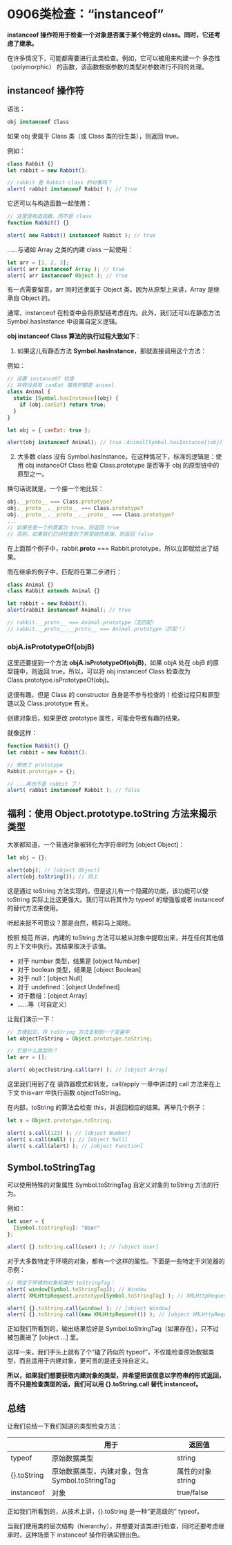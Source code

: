 # 0906类检查：“instanceof”

**instanceof 操作符用于检查一个对象是否属于某个特定的 class。同时，它还考虑了继承。**

在许多情况下，可能都需要进行此类检查。例如，它可以被用来构建一个 多态性（polymorphic） 的函数，该函数根据参数的类型对参数进行不同的处理。

## instanceof 操作符
语法：
```js
obj instanceof Class
```

如果 obj 隶属于 Class 类（或 Class 类的衍生类），则返回 true。

例如：
```js
class Rabbit {}
let rabbit = new Rabbit();

// rabbit 是 Rabbit class 的对象吗？
alert( rabbit instanceof Rabbit ); // true
```

它还可以与构造函数一起使用：
```js
// 这里是构造函数，而不是 class
function Rabbit() {}

alert( new Rabbit() instanceof Rabbit ); // true
```

……与诸如 Array 之类的内建 class 一起使用：
```js
let arr = [1, 2, 3];
alert( arr instanceof Array ); // true
alert( arr instanceof Object ); // true
```

有一点需要留意，arr 同时还隶属于 Object 类。因为从原型上来讲，Array 是继承自 Object 的。

通常，instanceof 在检查中会将原型链考虑在内。此外，我们还可以在静态方法 Symbol.hasInstance 中设置自定义逻辑。

**obj instanceof Class 算法的执行过程大致如下**：

1. 如果这儿有静态方法 **Symbol.hasInstance**，那就直接调用这个方法：

例如：
```js
// 设置 instanceOf 检查
// 并假设具有 canEat 属性的都是 animal
class Animal {
  static [Symbol.hasInstance](obj) {
    if (obj.canEat) return true;
  }
}

let obj = { canEat: true };

alert(obj instanceof Animal); // true：Animal[Symbol.hasInstance](obj) 被调用
```

2. 大多数 class 没有 Symbol.hasInstance。在这种情况下，标准的逻辑是：使用 obj instanceOf Class 检查 Class.prototype 是否等于 obj 的原型链中的原型之一。

换句话说就是，一个接一个地比较：
```js
obj.__proto__ === Class.prototype?
obj.__proto__.__proto__ === Class.prototype?
obj.__proto__.__proto__.__proto__ === Class.prototype?
...
// 如果任意一个的答案为 true，则返回 true
// 否则，如果我们已经检查到了原型链的尾端，则返回 false
```

在上面那个例子中，rabbit.__proto__ === Rabbit.prototype，所以立即就给出了结果。

而在继承的例子中，匹配将在第二步进行：
```js
class Animal {}
class Rabbit extends Animal {}

let rabbit = new Rabbit();
alert(rabbit instanceof Animal); // true

// rabbit.__proto__ === Animal.prototype（无匹配）
// rabbit.__proto__.__proto__ === Animal.prototype（匹配！）

```

### objA.isPrototypeOf(objB)
这里还要提到一个方法 **objA.isPrototypeOf(objB)**，如果 objA 处在 objB 的原型链中，则返回 true。所以，可以将 obj instanceof Class 检查改为 Class.prototype.isPrototypeOf(obj)。

这很有趣，但是 Class 的 constructor 自身是不参与检查的！检查过程只和原型链以及 Class.prototype 有关。

创建对象后，如果更改 prototype 属性，可能会导致有趣的结果。

就像这样：
```js
function Rabbit() {}
let rabbit = new Rabbit();

// 修改了 prototype
Rabbit.prototype = {};

// ...再也不是 rabbit 了！
alert( rabbit instanceof Rabbit ); // false
```

## 福利：使用 Object.prototype.toString 方法来揭示类型
大家都知道，一个普通对象被转化为字符串时为 [object Object]：
```js
let obj = {};

alert(obj); // [object Object]
alert(obj.toString()); // 同上
```

这是通过 toString 方法实现的。但是这儿有一个隐藏的功能，该功能可以使 toString 实际上比这更强大。我们可以将其作为 typeof 的增强版或者 instanceof 的替代方法来使用。

听起来挺不可思议？那是自然，精彩马上揭晓。

按照 规范 所讲，内建的 toString 方法可以被从对象中提取出来，并在任何其他值的上下文中执行。其结果取决于该值。

* 对于 number 类型，结果是 [object Number]
* 对于 boolean 类型，结果是 [object Boolean]
* 对于 null：[object Null]
* 对于 undefined：[object Undefined]
* 对于数组：[object Array]
* ……等（可自定义）

让我们演示一下：

```js
// 方便起见，将 toString 方法复制到一个变量中
let objectToString = Object.prototype.toString;

// 它是什么类型的？
let arr = [];

alert( objectToString.call(arr) ); // [object Array]
```

这里我们用到了在 装饰器模式和转发，call/apply 一章中讲过的 call 方法来在上下文 this=arr 中执行函数 objectToString。

在内部，toString 的算法会检查 this，并返回相应的结果。再举几个例子：
```js
let s = Object.prototype.toString;

alert( s.call(123) ); // [object Number]
alert( s.call(null) ); // [object Null]
alert( s.call(alert) ); // [object Function]
```

## Symbol.toStringTag
可以使用特殊的对象属性 Symbol.toStringTag 自定义对象的 toString 方法的行为。

例如：
```js
let user = {
  [Symbol.toStringTag]: "User"
};

alert( {}.toString.call(user) ); // [object User]
```

对于大多数特定于环境的对象，都有一个这样的属性。下面是一些特定于浏览器的示例：
```js
// 特定于环境的对象和类的 toStringTag：
alert( window[Symbol.toStringTag]); // Window
alert( XMLHttpRequest.prototype[Symbol.toStringTag] ); // XMLHttpRequest

alert( {}.toString.call(window) ); // [object Window]
alert( {}.toString.call(new XMLHttpRequest()) ); // [object XMLHttpRequest]
```

正如我们所看到的，输出结果恰好是 Symbol.toStringTag（如果存在），只不过被包裹进了 [object ...] 里。

这样一来，我们手头上就有了个“磕了药似的 typeof”，不仅能检查原始数据类型，而且适用于内建对象，更可贵的是还支持自定义。

**所以，如果我们想要获取内建对象的类型，并希望把该信息以字符串的形式返回，而不只是检查类型的话，我们可以用 {}.toString.call 替代 instanceof。**

## 总结
让我们总结一下我们知道的类型检查方法：

|             | 用于                                            | 返回值            |
| ----------- | ----------------------------------------------- | ----------------- |
| typeof      | 原始数据类型                                    | string            |
| {}.toString | 原始数据类型，内建对象，包含 Symbol.toStringTag | 属性的对象	string |
| instanceof  | 对象                                            | true/false        |

正如我们所看到的，从技术上讲，{}.toString 是一种“更高级的” typeof。

当我们使用类的层次结构（hierarchy），并想要对该类进行检查，同时还要考虑继承时，这种场景下 instanceof 操作符确实很出色。